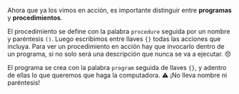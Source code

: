 Ahora que ya los vimos en acción, es importante distinguir entre **programas** y **procedimientos**. 

El procedimiento se define con la palabra `procedure` seguida por un nombre y paréntesis `()`. Luego escribimos entre llaves `{}` todas las acciones que incluya. Para ver un procedimiento en acción hay que invocarlo dentro de un programa, si no solo será una descripción que nunca se va a ejecutar. :disappointed:

El programa se crea con la palabra `program` seguida de llaves `{}`, y adentro de ellas lo que queremos que haga la computadora. :warning: ¡No lleva nombre ni paréntesis!


